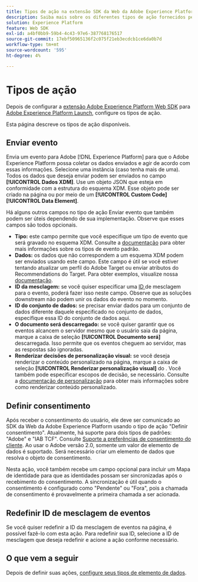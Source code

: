 ```yaml
---
title: Tipos de ação na extensão SDK da Web da Adobe Experience Platform
description: Saiba mais sobre os diferentes tipos de ação fornecidos pela extensão Adobe Experience Platform Web SDK no Adobe Experience Platform Launch.
solution: Experience Platform
feature: Web SDK
exl-id: a4bf0bb9-59b4-4c43-97e6-387768176517
source-git-commit: 17ebf50965136f2c075f21eb3ecdcb1ce6da0b7d
workflow-type: tm+mt
source-wordcount: '595'
ht-degree: 4%

---
```


# Tipos de ação

Depois de configurar a [extensão Adobe Experience Platform Web SDK](web-sdk-extension-configuration.md) para [Adobe Experience Platform Launch](https://experienceleague.adobe.com/docs/launch.html), configure os tipos de ação.

Esta página descreve os tipos de ação disponíveis.

## Enviar evento

Envia um evento para Adobe [!DNL Experience Platform] para que o Adobe Experience Platform possa coletar os dados enviados e agir de acordo com essas informações. Selecione uma instância (caso tenha mais de uma). Todos os dados que deseja enviar podem ser enviados no campo **[!UICONTROL Dados XDM]**. Use um objeto JSON que esteja em conformidade com a estrutura do esquema XDM. Esse objeto pode ser criado na página ou por meio de um **[!UICONTROL Custom Code]** **[!UICONTROL Data Element]**.

Há alguns outros campos no tipo de ação Enviar evento que também podem ser úteis dependendo de sua implementação. Observe que esses campos são todos opcionais.

- **Tipo:** este campo permite que você especifique um tipo de evento que será gravado no esquema XDM. Consulte a [documentação](https://experienceleague.adobe.com/docs/experience-platform/edge/fundamentals/tracking-events.html?lang=en#using-the-sendbeacon-api) para obter mais informações sobre os tipos de evento padrão.
- **Dados:** os dados que não correspondem a um esquema XDM podem ser enviados usando este campo. Este campo é útil se você estiver tentando atualizar um perfil do Adobe Target ou enviar atributos do Recommendations do Target. Para obter exemplos, visualize nossa [documentação](https://experienceleague.adobe.com/docs/experience-platform/edge/fundamentals/tracking-events.html?lang=en).
- **ID da mesclagem:** se você quiser especificar uma  [ID ](https://experienceleague.adobe.com/docs/experience-platform/edge/fundamentals/merging-event-data.html?lang=en#fundamentals) de mesclagem para o evento, poderá fazer isso neste campo. Observe que as soluções downstream não podem unir os dados do evento no momento.
- **ID do conjunto de dados:**  se precisar enviar dados para um conjunto de dados diferente daquele especificado no conjunto de dados, especifique essa ID do conjunto de dados aqui.
- **O documento será descarregado:** se você quiser garantir que os eventos alcancem o servidor mesmo que o usuário saia da página, marque a caixa de seleção  **[!UICONTROL Documento será]** descarregada. Isso permite que os eventos cheguem ao servidor, mas as respostas são ignoradas.
- **Renderizar decisões de personalização visual:** se você deseja renderizar o conteúdo personalizado na página, marque a caixa de seleção  **[!UICONTROL Renderizar personalização visual]** do . Você também pode especificar escopos de decisão, se necessário. Consulte a [documentação de personalização](https://experienceleague.adobe.com/docs/experience-platform/edge/personalization/rendering-personalization-content.html?lang=en#automatically-rendering-content) para obter mais informações sobre como renderizar conteúdo personalizado.

## Definir consentimento

Após receber o consentimento do usuário, ele deve ser comunicado ao SDK da Web da Adobe Experience Platform usando o tipo de ação &quot;Definir consentimento&quot;. Atualmente, há suporte para dois tipos de padrões: &quot;Adobe&quot; e &quot;IAB TCF&quot;. Consulte [Suporte a preferências de consentimento do cliente](../consent/supporting-consent.md). Ao usar o Adobe versão 2.0, somente um valor de elemento de dados é suportado. Será necessário criar um elemento de dados que resolva o objeto de consentimento.

Nesta ação, você também recebe um campo opcional para incluir um Mapa de identidade para que as identidades possam ser sincronizadas após o recebimento do consentimento. A sincronização é útil quando o consentimento é configurado como &quot;Pendente&quot; ou &quot;Fora&quot;, pois a chamada de consentimento é provavelmente a primeira chamada a ser acionada.

## Redefinir ID de mesclagem de eventos

Se você quiser redefinir a ID da mesclagem de eventos na página, é possível fazê-lo com esta ação. Para redefinir sua ID, selecione a ID de mesclagem que deseja redefinir e acione a ação conforme necessário.

## O que vem a seguir

Depois de definir suas ações, [configure seus tipos de elemento de dados](data-element-types.md).
